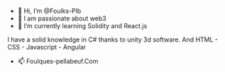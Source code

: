 - 👋 Hi, I’m @Foulks-Plb
- 👀 I am passionate about web3
- 🌱 I’m currently learning Solidity and React.js

I have a solid knowledge in C# thanks to unity 3d software.
And HTML - CSS - Javascript - Angular

- 📫 Foulques-pellabeuf.Com
